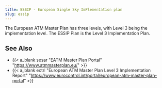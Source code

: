 ```yaml
---
title: ESSIP - European Single Sky ImPlementation plan
slug: essip
---
```


The European ATM Master Plan has three levels, with Level 3 being
the implementation level.
The ESSIP Plan is the Level 3 Implementation Plan.

## See Also

* {{< a_blank sesar "EATM Master Plan Portal" "https://www.atmmasterplan.eu/" >}}
* {{< a_blank ectrl "European ATM Master Plan Level 3 Implementation Report" "https://www.eurocontrol.int/portal/european-atm-master-plan-portal" >}}
